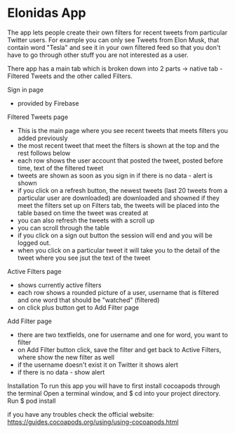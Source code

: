 # Elonidas App


The app lets people create their own filters for recent tweets from particular Twitter users.
For example you can only see Tweets from Elon Musk, that contain word "Tesla" and see it in your own filtered feed so that you don't have to go through other stuff you are not interested as a user.

There app has a main tab which is broken down into 2 parts -> native tab - Filtered Tweets and the other called Filters.



Sign in page
- provided by Firebase 


Filtered Tweets page
- This is the main page where you see recent tweets that meets filters you added previously
- the most recent tweet that meet the filters is shown at the top and the rest follows below
- each row shows the user account that posted the tweet, posted before time, text of the filtered tweet
- tweets are shown as soon as you sign in if there is no data - alert is shown
- if you click on a refresh button, the newest tweets (last 20 tweets from a particular user are downloaded) are downloaded and showned if they meet the filters set up on Filters tab, the tweets will be placed into the table based on time the tweet was created at
- you can also refresh the tweets with a scroll up
- you can scroll through the table 
- if you click on a sign out button the session will end and you will be logged out.
- when you click on a particular tweet it will take you to the detail of the tweet where you see jsut the text of the tweet


Active Filters page
- shows currently active filters 
- each row shows a rounded picture of a user, username that is filtered and one word that should be "watched" (filtered)
- on click plus button get to Add Filter page


Add Filter page
- there are two textfields, one for username and one for word, you want to filter
- on Add Filter button click, save the filter and get back to Active Filters, where show the new filter as well
- if the username doesn't exist it on Twitter it shows alert
- if there is no data - show alert




Installation
To run this app you will have to first install cocoapods through the terminal
Open a terminal window, and $ cd into your project directory.
Run $ pod install

if you have any troubles check the official website: https://guides.cocoapods.org/using/using-cocoapods.html

